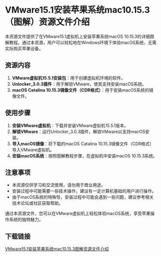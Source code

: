 # VMware15.1安装苹果系统mac10.15.3（图解）资源文件介绍

本资源文件提供了在VMware15.1虚拟机上安装苹果系统macOS 10.15.3的详细图解教程。通过本资源，用户可以轻松地在Windows环境下体验macOS系统，无需实际购买苹果设备。

## 资源内容

1. **VMware虚拟机15.5.1安装包**：用于创建虚拟机环境的软件。
2. **Unlocker_3.0.3插件**：用于解锁VMware，使其支持安装macOS系统。
3. **macOS Catalina 10.15.3镜像文件（CDR格式）**：用于安装macOS系统的镜像文件。

## 使用步骤

1. **安装VMware虚拟机**：下载并安装VMware虚拟机15.5.1版本。
2. **解锁VMware**：运行Unlocker_3.0.3插件，解锁VMware以支持macOS安装。
3. **导入macOS镜像**：将下载的macOS Catalina 10.15.3镜像文件（CDR格式）导入VMware虚拟机。
4. **安装macOS系统**：按照图解教程步骤，在虚拟机中安装macOS 10.15.3系统。

## 注意事项

- 本资源仅供学习和交流使用，请勿用于商业用途。
- 安装过程中可能需要一些技术操作，建议有一定计算机基础的用户进行操作。
- 由于macOS系统的特殊性，安装过程中可能会遇到一些问题，建议参考相关技术论坛或社区获取帮助。

通过本资源文件，您可以在VMware虚拟机上轻松体验macOS系统，享受苹果操作系统的独特魅力。

## 下载链接

[VMware15.1安装苹果系统mac10.15.3图解资源文件介绍](https://pan.quark.cn/s/4d75ccf5aa65)